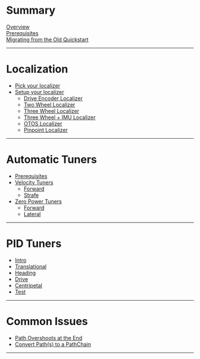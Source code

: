 # Summary
[Overview](./overview.md)  
[Prerequisites](./prerequisites.md)  
[Migrating from the Old Quickstart](./migrating.md)  

---
# Localization
- [Pick your localizer](./localization/pick.md)
- [Setup your localizer](./localization/setup.md)
  - [Drive Encoder Localizer](./localization/driveEncoder.md)
  - [Two Wheel Localizer](./localization/twoWheel.md)
  - [Three Wheel Localizer](./localization/threeWheel.md)
  - [Three Wheel + IMU Localizer](./localization/threeWheelImu.md)
  - [OTOS Localizer](./localization/otos.md)
  - [Pinpoint Localizer](./localization/pinpoint.md)

---
# Automatic Tuners
- [Prerequisites](./automatic/prerequisites.md)
- [Velocity Tuners](./automatic/forwardvelocity.md)
  - [Forward](./automatic/forwardvelocity.md)
  - [Strafe](./automatic/strafevelocity.md)
- [Zero Power Tuners](./automatic/forwardzeropower.md)
  - [Forward](./automatic/forwardzeropower.md)
  - [Lateral](./automatic/lateralzeropower.md)


---
# PID Tuners
- [Intro](./pid/intro.md)
- [Translational](./pid/translational.md)
- [Heading](./pid/heading.md)
- [Drive](./pid/drive.md)
- [Centripetal](./pid/centripetal.md)
- [Test](./pid/test.md)

---
<!--
# Examples
- [Example Auto](./examples/auto.md)
- [Example Teleop](./examples/teleop.md)
-->

# Common Issues
- [Path Overshoots at the End](./commonissues/pathovershoot.md)
- [Convert Path(s) to a PathChain](./commonissues/pathtopathchain.md)


---

<!-- # Misc
- [Pedro vs RoadRunner](./misc/pedrovsrr.md)
# -->
